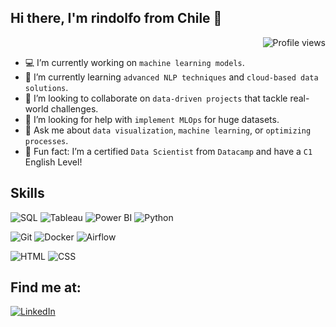 ## Hi there, I'm rindolfo from Chile 👋 

<p align="right">
  <img src="https://komarev.com/ghpvc/?username=rownlet&style=plastic&color=lightgrey" alt="Profile views">
</p>

* 💻 I’m currently working on `machine learning models`.  
* 🌱 I’m currently learning `advanced NLP techniques` and `cloud-based data solutions`.  
* 🔮 I’m looking to collaborate on `data-driven projects` that tackle real-world challenges.  
* 🧐 I’m looking for help with `implement MLOps` for huge datasets.  
* 💬 Ask me about `data visualization`, `machine learning`, or `optimizing processes`.    
* 💎 Fun fact: I’m a certified `Data Scientist` from `Datacamp` and have a `C1` English Level!

## Skills

![SQL](https://img.shields.io/badge/SQL-FFD700?style=for-the-badge&logo=postgresql&logoColor=FFD700&labelColor=000000)
![Tableau](https://img.shields.io/badge/Tableau-FFD700?style=for-the-badge&logo=tableau&logoColor=FFD700&labelColor=000000)
![Power BI](https://img.shields.io/badge/Power_BI-FFD700?style=for-the-badge&logo=google-analytics&logoColor=FFD700&labelColor=000000)
![Python](https://img.shields.io/badge/Python-FFD700?style=for-the-badge&logo=python&logoColor=FFD700&labelColor=000000)</br>

![Git](https://img.shields.io/badge/Git-FFD700?style=for-the-badge&logo=git&logoColor=FFD700&labelColor=000000)
![Docker](https://img.shields.io/badge/Docker-FFD700?style=for-the-badge&logo=docker&logoColor=FFD700&labelColor=000000)
![Airflow](https://img.shields.io/badge/Airflow-FFD700?style=for-the-badge&logo=apache-airflow&logoColor=FFD700&labelColor=000000)</br>

![HTML](https://img.shields.io/badge/HTML-FFD700?style=for-the-badge&logo=html5&logoColor=FFD700&labelColor=000000)
![CSS](https://img.shields.io/badge/CSS-FFD700?style=for-the-badge&logo=css3&logoColor=FFD700&labelColor=000000)

## Find me at:

[![LinkedIn](https://img.shields.io/badge/LinkedIn-FFD700?style=for-the-badge&logo=linkedin&logoColor=FFD700&labelColor=000000)](https://www.linkedin.com/in/rindolfobarrar/)

  
<!--
**rownlet/rownlet** is a ✨ _special_ ✨ repository because its `README.md` (this file) appears on your GitHub profile.

Here are some ideas to get you started:



-->
